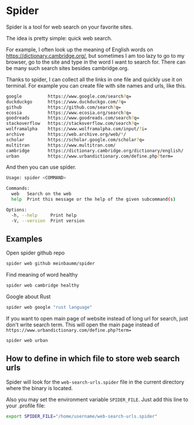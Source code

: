 # Spider

Spider is a tool for web search on your favorite sites.

The idea is pretty simple: quick web search.

For example, I often look up the meaning of English words on https://dictionary.cambridge.org/, but sometimes I am too lazy to go to my browser, go to the site and type in the word I want to search for. There can be many such search sites besides cambridge.org.

Thanks to spider, I can collect all the links in one file and quickly use it on terminal. For example you can create file with site names and urls, like this.

```bash
google          https://www.google.com/search?q=
duckduckgo      https://www.duckduckgo.com/?q=
github          https://github.com/search?q=
ecosia          https://www.ecosia.org/search?q=
goodreads       https://www.goodreads.com/search?q=
stackoverflow   https://stackoverflow.com/search?q=
wolframalpha    https://www.wolframalpha.com/input/?i=
archive         https://web.archive.org/web/*/
scholar         https://scholar.google.com/scholar?q=
multitran       https://www.multitran.com/
cambridge       https://dictionary.cambridge.org/dictionary/english/
urban           https://www.urbandictionary.com/define.php?term=
```

And then you can use spider.

```bash
Usage: spider <COMMAND>

Commands:
  web   Search on the web
  help  Print this message or the help of the given subcommand(s)

Options:
  -h, --help     Print help
  -V, --version  Print version
```

## Examples

Open spider github repo

```bash
spider web github meinbaumm/spider
```

Find meaning of word healthy

```bash
spider web cambridge healthy
```

Google about Rust

```bash
spider web google "rust language"
```

If you want to open main page of website instead of long url for search, just don't write search term. This will open the main page instead of `https://www.urbandictionary.com/define.php?term=`

```bash
spider web urban
```

## How to define in which file to store web search urls

Spider will look for the `web-search-urls.spider` file in the current directory where the binary is located.

Also you may set the environment variable `SPIDER_FILE`. Just add this line to your .profile file:

```bash
export SPIDER_FILE="/home/username/web-search-urls.spider"
```
